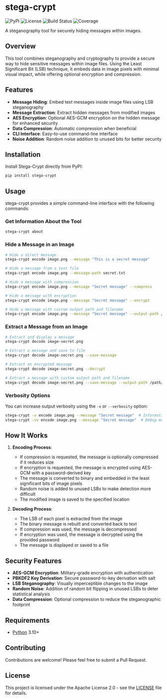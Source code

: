 # stega-crypt

![PyPI](https://img.shields.io/pypi/v/stega-crypt)
![License](https://img.shields.io/github/license/Luca-02/stega-crypt)
![Build Status](https://img.shields.io/github/actions/workflow/status/Luca-02/stega-crypt/build.yaml)
![Coverage](https://img.shields.io/codecov/c/github/Luca-02/stega-crypt)

A steganography tool for securely hiding messages within images.

## Overview

This tool combines steganography and cryptography to provide a secure way to hide sensitive messages within image files. Using the Least Significant Bit (LSB) technique, it embeds data in image pixels with minimal visual impact, while offering optional encryption and compression.

## Features

- **Message Hiding**: Embed text messages inside image files using LSB steganography
- **Message Extraction**: Extract hidden messages from modified images
- **AES Encryption**: Optional AES-GCM encryption on the hidden message for enhanced security
- **Data Compression**: Automatic compression when beneficial
- **CLI Interface**: Easy-to-use command-line interface
- **Noise Addition**: Random noise addition to unused bits for better security

## Installation

Install Stega-Crypt directly from PyPI:

```bash
pip install stega-crypt
```

## Usage

stega-crypt provides a simple command-line interface with the following commands:

### Get Information About the Tool

```bash
stega-crypt about
```

### Hide a Message in an Image

```bash
# Hide a direct message
stega-crypt encode image.png --message "This is a secret message"

# Hide a message from a text file
stega-crypt encode image.png --message-path secret.txt

# Hide a message with compression
stega-crypt encode image.png --message "Secret message" --compress

# Hide a message with encryption
stega-crypt encode image.png --message "Secret message" --encrypt

# Hide a message with custom output path and filename
stega-crypt encode image.png --message "Secret message" --output-path /path/to/folder --image-name image-secret
```

### Extract a Message from an Image

```bash
# Extract and display a message
stega-crypt decode image-secret.png

# Extract a message and save to file
stega-crypt decode image-secret.png --save-message

# Extract an encrypted message
stega-crypt decode image-secret.png --decrypt

# Extract a message with custom output path and filename
stega-crypt decode image-secret.png --save-message --output-path /path/to/folder --message-name extracted
```

### Verbosity Options

You can increase output verbosity using the `-v` or `--verbosity` option:

```bash
stega-crypt -v encode image.png --message "Secret message"  # Informational messages
stega-crypt -vv encode image.png --message "Secret message"  # Debug messages
```

## How It Works

1. **Encoding Process**:
   - If compression is requested, the message is optionally compressed if it reduces size
   - If encryption is requested, the message is encrypted using AES-GCM with a password-derived key
   - The message is converted to binary and embedded in the least significant bits of image pixels
   - Random noise is added to unused LSBs to make detection more difficult
   - The modified image is saved to the specified location

2. **Decoding Process**:
   - The LSB of each pixel is extracted from the image
   - The binary message is rebuilt and converted back to text
   - If compression was used, the message is decompressed
   - If encryption was used, the message is decrypted using the provided password
   - The message is displayed or saved to a file

## Security Features

- **AES-GCM Encryption**: Military-grade encryption with authentication
- **PBKDF2 Key Derivation**: Secure password-to-key derivation with salt
- **LSB Steganography**: Visually imperceptible changes to the image
- **Random Noise**: Addition of random bit flipping in unused LSBs to deter statistical analysis
- **Data Compression**: Optional compression to reduce the steganographic footprint

## Requirements

- [Python](https://www.python.org/downloads/) 3.10+

## Contributing

Contributions are welcome! Please feel free to submit a Pull Request.

## License

This project is licensed under the Apache License 2.0 - see the [LICENSE](LICENSE) file for details.
